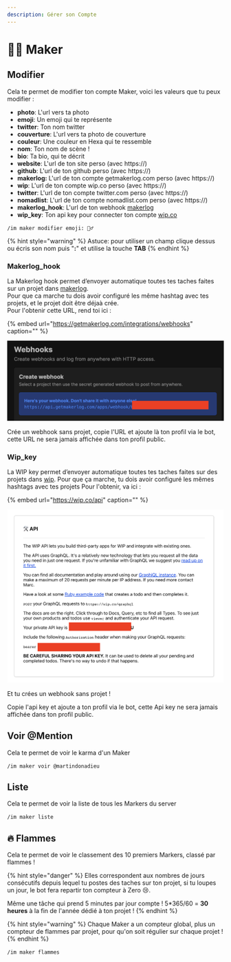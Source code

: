 ```yaml
---
description: Gérer son Compte
---
```


# 👨‍🌾 Maker

## Modifier

Cela te permet de modifier ton compte Maker, voici les valeurs que tu peux modifier :

* **photo**: L'url vers ta photo
* **emoji**: Un emoji qui te représente
* **twitter**: Ton nom twitter
* **couverture**: L'url vers ta photo de couverture
* **couleur**: Une couleur en Hexa qui te ressemble
* **nom**: Ton nom de scène ! 
* **bio**: Ta bio, qui te décrit 
* **website**: L'url de ton site perso \(avec https://\)
* **github**: L'url de ton github perso \(avec https://\)
* **makerlog:** L'url de ton compte getmakerlog.com perso \(avec https://\)
* **wip**: L'url de ton compte wip.co perso \(avec https://\)
* **twitter**: L'url de ton compte twitter.com perso \(avec https://\)
* **nomadlist**: L'url de ton compte nomadlist.com perso \(avec https://\)
* **makerlog\_hook**: L'url de ton webhook [makerlog](https://getmakerlog.com/)
* **wip\_key**: Ton api key pour connecter ton compte [wip.co](https://wip.co/)

```text
/im maker modifier emoji: 👷‍♂️
```

{% hint style="warning" %}
Astuce: pour utiliser un champ clique dessus ou écris son nom puis "**:**" et utilise la touche **TAB**
{% endhint %}

### Makerlog\_hook

La Makerlog hook permet d’envoyer automatique toutes tes taches faites sur un projet dans [makerlog](https://getmakerlog.com/).  
Pour que ca marche tu dois avoir configuré les même hashtag avec tes projets, et le projet doit être déjaà crée.  
Pour l'obtenir cette URL, rend toi ici :

{% embed url="https://getmakerlog.com/integrations/webhooks" caption="" %}

![](.gitbook/assets/screenshot-2021-05-12-at-16.06.07.png)

Crée un webhook sans projet, copie l'URL et ajoute là ton profil via le bot, cette URL ne sera jamais affichée dans ton profil public.

### Wip\_key

La WIP key permet d’envoyer automatique toutes tes taches faites sur des projets dans [wip](https://wip.co/). Pour que ça marche, tu dois avoir configuré les mêmes hashtags avec tes projets Pour l'obtenir, va ici :

{% embed url="https://wip.co/api" caption="" %}

![](.gitbook/assets/screenshot-2021-05-12-at-16.04.55.png)

Et tu crées un webhook sans projet !

Copie l'api key et ajoute a ton profil via le bot, cette Api key ne sera jamais affichée dans ton profil public.

## Voir @Mention

Cela te permet de voir le karma d'un Maker

```text
/im maker voir @martindonadieu
```

## Liste

Cela te permet de voir la liste de tous les Markers du server

```text
/im maker liste
```

## 🔥 Flammes

Cela te permet de voir le classement des 10 premiers Markers, classé par flammes !

{% hint style="danger" %}
Elles correspondent aux nombres de jours consécutifs depuis lequel tu postes des taches sur ton projet, si tu loupes un jour, le bot fera repartir ton compteur à Zero 😢.

Même une tâche qui prend 5 minutes par jour compte ! 5\*365/60 = **30 heures** à la fin de l'année dédié à ton projet !
{% endhint %}

{% hint style="warning" %}
Chaque Maker a un compteur global, plus un compteur de flammes par projet, pour qu'on soit régulier sur chaque projet !
{% endhint %}

```text
/im maker flammes
```

